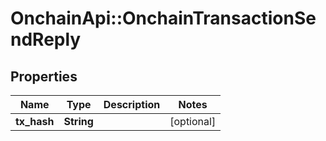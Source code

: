 # OnchainApi::OnchainTransactionSendReply

## Properties
Name | Type | Description | Notes
------------ | ------------- | ------------- | -------------
**tx_hash** | **String** |  | [optional] 


